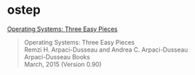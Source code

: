 # ostep



[Operating Systems: Three Easy Pieces][1]

>Operating Systems: Three Easy Pieces  
>Remzi H. Arpaci-Dusseau and Andrea C. Arpaci-Dusseau  
>Arpaci-Dusseau Books  
>March, 2015 (Version 0.90)  

[1]:http://pages.cs.wisc.edu/~remzi/OSTEP/#book-chapters